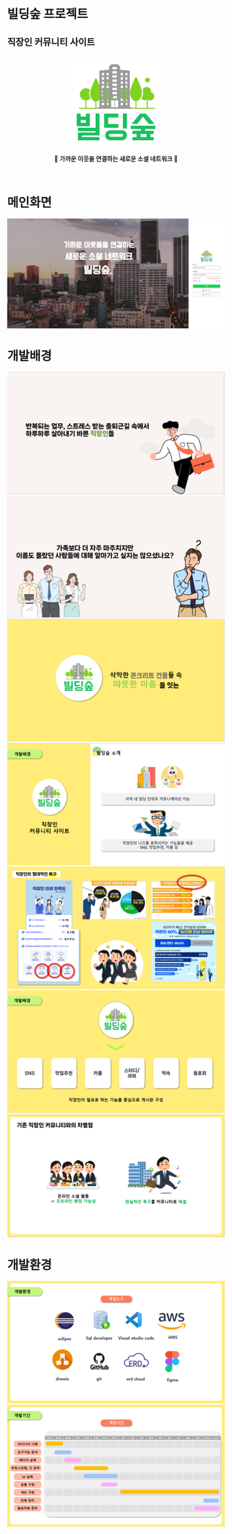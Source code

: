 # <b>빌딩숲 프로젝트</b> 
## <b> 직장인 커뮤니티 사이트 </b>
<br>
<div align="center">
    <img src="./src/main/webapp/asset/img/logo.png" style="margin:auto;">
    <p><b>💌 가까운 이웃을 연결하는 새로운 소셜 네트워크 💌</b>
</div>
<br>

# <b>메인화면 </b>
<img src="readImg/mainGif.gif">

<br>

# <b>개발배경</b> 
<img src="readimg/%EA%B0%9C%EB%B0%9C%EB%B0%B0%EA%B2%BD.PNG">
<img src="readimg/%EA%B0%9C%EB%B0%9C%EB%B0%B0%EA%B2%BD2.PNG">
<img src="readimg/%EA%B0%9C%EB%B0%9C%EB%B0%B0%EA%B2%BD4.PNG">
<img src="readimg/%EA%B0%9C%EB%B0%9C%EB%B0%B0%EA%B2%BD3.PNG">
<img src="readimg/%EA%B0%9C%EB%B0%9C%EB%B0%B0%EA%B2%BD5.PNG">
<img src="readimg/%EA%B0%9C%EB%B0%9C%EB%B0%B0%EA%B2%BD6.PNG">
<img src="readimg/%EA%B0%9C%EB%B0%9C%EB%B0%B0%EA%B2%BD7.PNG">

<br>

# <b>개발환경</b> 
<img src="readimg/%EA%B0%9C%EB%B0%9C%ED%99%98%EA%B2%BD1.PNG">
<img src="readimg/개발기간.PNG">